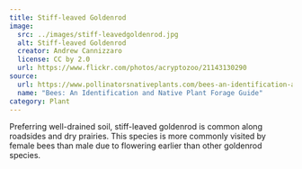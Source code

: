 ```yaml
---
title: Stiff-leaved Goldenrod
image:
  src: ../images/stiff-leavedgoldenrod.jpg
  alt: Stiff-leaved Goldenrod
  creator: Andrew Cannizzaro
  license: CC by 2.0
  url: https://www.flickr.com/photos/acryptozoo/21143130290
source:
  url: https://www.pollinatorsnativeplants.com/bees-an-identification-and-native-plant-forage-guide.html
  name: "Bees: An Identification and Native Plant Forage Guide"
category: Plant
---
```

Preferring well-drained soil, stiff-leaved goldenrod is common along roadsides and dry prairies. This species is more commonly visited by female bees than male due to flowering earlier than other goldenrod species.
